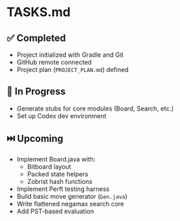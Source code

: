 # TASKS.md

## ✅ Completed
- Project initialized with Gradle and Git
- GitHub remote connected
- Project plan (`PROJECT_PLAN.md`) defined

## 🔄 In Progress
- Generate stubs for core modules (Board, Search, etc.)
- Set up Codex dev environment

## ⏭️ Upcoming
- Implement Board.java with:
  - Bitboard layout
  - Packed state helpers
  - Zobrist hash functions
- Implement Perft testing harness
- Build basic move generator (`Gen.java`)
- Write flattened negamax search core
- Add PST-based evaluation
